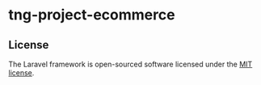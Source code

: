 # tng-project-ecommerce

## License

The Laravel framework is open-sourced software licensed under the [MIT license](https://opensource.org/licenses/MIT).
